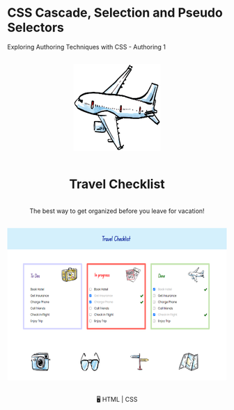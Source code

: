 # CSS Cascade, Selection and Pseudo Selectors
Exploring Authoring Techniques with CSS - Authoring 1
</br></br>

<p align ="center">
<img src = "./img/airplane.svg" width ="200px" height="200px">
</br></br>

<h1 align ="center"> Travel Checklist</h1>

<p align ="center">
</br>
 The best way to get organized before you leave for vacation!
</br></br>

<p align ="center">
<img src = "./img/travel_checklist_print.png" width ="850px" height="350px">

<p align="center">
<br>
🖥️ HTML | CSS 


